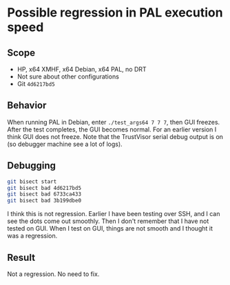 # Possible regression in PAL execution speed

## Scope
* HP, x64 XMHF, x64 Debian, x64 PAL, no DRT
* Not sure about other configurations
* Git `4d6217bd5`

## Behavior

When running PAL in Debian, enter `./test_args64 7 7 7`, then GUI freezes.
After the test completes, the GUI becomes normal. For an earlier version
I think GUI does not freeze. Note that the TrustVisor serial debug output is
on (so debugger machine see a lot of logs).

## Debugging

```sh
git bisect start
git bisect bad 4d6217bd5
git bisect bad 6733ca433
git bisect bad 3b199dbe0
```

I think this is not regression. Earlier I have been testing over SSH, and I can
see the dots come out smoothly. Then I don't remember that I have not tested
on GUI. When I test on GUI, things are not smooth and I thought it was a
regression.

## Result

Not a regression. No need to fix.

